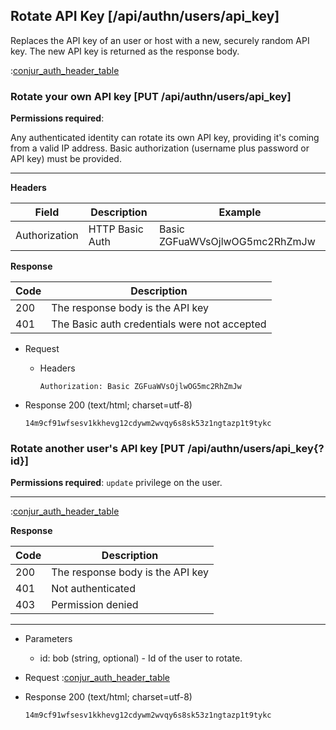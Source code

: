 ## Rotate API Key [/api/authn/users/api_key]

Replaces the API key of an user or host with a new, securely random 
API key. The new API key is returned as the response body.

:[conjur_auth_header_table](partials/min_version_4.6.md)

### Rotate your own API key [PUT /api/authn/users/api_key]

**Permissions required**:

Any authenticated identity can rotate its own API key, providing it's coming from a valid IP address.
Basic authorization (username plus password or API key) must be provided.

---

**Headers**

|Field|Description|Example|
|----|------------|-------|
|Authorization|HTTP Basic Auth|Basic ZGFuaWVsOjlwOG5mc2RhZmJw|

**Response**

|Code|Description|
|----|-----------|
|200|The response body is the API key|
|401|The Basic auth credentials were not accepted|

+ Request
    + Headers
    
        ```
        Authorization: Basic ZGFuaWVsOjlwOG5mc2RhZmJw
        ```
        
+ Response 200 (text/html; charset=utf-8)

    ```
    14m9cf91wfsesv1kkhevg12cdywm2wvqy6s8sk53z1ngtazp1t9tykc
    ```

### Rotate another user's API key [PUT /api/authn/users/api_key{?id}]

**Permissions required**: `update` privilege on the user.

---

:[conjur_auth_header_table](partials/conjur_auth_header_table.md)

**Response**

|Code|Description|
|----|-----------|
|200|The response body is the API key|
|401|Not authenticated|
|403|Permission denied|

---

+ Parameters
    + id: bob (string, optional) - Id of the user to rotate.

+ Request
    :[conjur_auth_header_table](partials/conjur_auth_header_code.md)

+ Response 200 (text/html; charset=utf-8)

    ```
    14m9cf91wfsesv1kkhevg12cdywm2wvqy6s8sk53z1ngtazp1t9tykc
    ```
